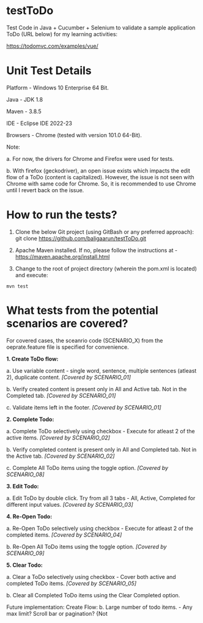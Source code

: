 # testToDo
Test Code in Java + Cucumber + Selenium to validate a sample application ToDo (URL below) for my learning activities:

https://todomvc.com/examples/vue/


# Unit Test Details
Platform - Windows 10 Enterprise 64 Bit.

Java - JDK 1.8

Maven - 3.8.5

IDE - Eclipse IDE 2022-23

Browsers - Chrome (tested with version 101.0 64-Bit).

Note: 

a. For now, the drivers for Chrome and Firefox were used for tests. 

b. With firefox (geckodriver), an open issue exists which impacts the edit flow of a ToDo (content is capitalized). However, the issue is not seen with Chrome with same code for Chrome. So, it is recommended to use Chrome until I revert back on the issue.

# How to run the tests?
1. Clone the below Git project (using GitBash or any preferred approach):
git clone https://github.com/baligaarun/testToDo.git

2. Apache Maven installed. If no, please follow the instructions at - https://maven.apache.org/install.html

3. Change to the root of project directory (wherein the pom.xml is located) and execute: 

```mvn test```

# What tests from the potential scenarios are covered? 

For covered cases, the sceanrio code (SCENARIO_X) from the oeprate.feature file is specified for convenience.

**1. Create ToDo flow:**

a. Use variable content - single word, sentence, multiple sentences (atleast 2), duplicate content. *[Covered by SCENARIO_01]*

b. Verify created content is present only in All and Active tab. Not in the Completed tab. *[Covered by SCENARIO_01]*

c. Validate items left in the footer. *[Covered by SCENARIO_01]*


**2. Complete Todo:**

a. Complete ToDo selectively using checkbox - Execute for atleast 2 of the active items. *[Covered by SCENARIO_02]*

b. Verify completed content is present only in All and Completed tab. Not in the Active tab. *[Covered by SCENARIO_02]*

c. Complete All ToDo items using the toggle option. *[Covered by SCENARIO_08]*


**3. Edit Todo:**

a. Edit ToDo by double click. Try from all 3 tabs - All, Active, Completed for different input values. *[Covered by SCENARIO_03]*


**4. Re-Open Todo:**

a. Re-Open ToDo selectively using checkbox - Execute for atleast 2 of the completed items. *[Covered by SCENARIO_04]*

b. Re-Open All ToDo items using the toggle option. *[Covered by SCENARIO_09]*


**5. Clear Todo:**

a. Clear a ToDo selectively using checkbox - Cover both active and completed ToDo items. *[Covered by SCENARIO_05]*

b. Clear all Completed ToDo items using the Clear Completed option.

Future implementation:
Create Flow:
b. Large number of todo items. - Any max limit? Scroll bar or pagination?  {Not 
